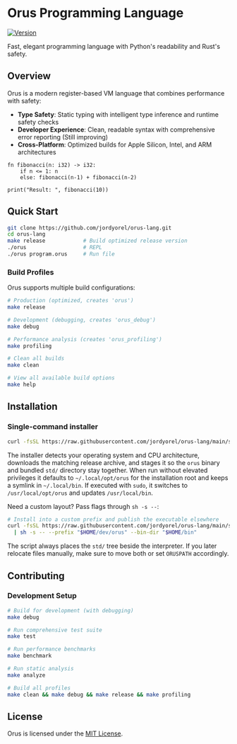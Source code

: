 # Orus Programming Language

[![Version](https://img.shields.io/badge/version-0.6.4-blue.svg)](CHANGELOG.md)

Fast, elegant programming language with Python's readability and Rust's safety.

## Overview

Orus is a modern register-based VM language that combines performance with safety:
- **Type Safety**: Static typing with intelligent type inference and runtime safety checks
- **Developer Experience**: Clean, readable syntax with comprehensive error reporting (Still improving)
- **Cross-Platform**: Optimized builds for Apple Silicon, Intel, and ARM architectures

```orus
fn fibonacci(n: i32) -> i32:
    if n <= 1: n
    else: fibonacci(n-1) + fibonacci(n-2)

print("Result: ", fibonacci(10))
```

## Quick Start

```bash
git clone https://github.com/jordyorel/orus-lang.git
cd orus-lang
make release            # Build optimized release version
./orus                  # REPL
./orus program.orus     # Run file
```

### Build Profiles

Orus supports multiple build configurations:

```bash
# Production (optimized, creates 'orus')
make release

# Development (debugging, creates 'orus_debug')
make debug

# Performance analysis (creates 'orus_profiling')
make profiling

# Clean all builds
make clean

# View all available build options
make help
```


## Installation

### Single-command installer

```bash
curl -fsSL https://raw.githubusercontent.com/jordyorel/orus-lang/main/scripts/install.sh | sh
```

The installer detects your operating system and CPU architecture, downloads the
matching release archive, and stages it so the `orus` binary and bundled
`std/` directory stay together. When run without elevated privileges it defaults
to `~/.local/opt/orus` for the installation root and keeps a symlink in
`~/.local/bin`. If executed with `sudo`, it switches to `/usr/local/opt/orus`
and updates `/usr/local/bin`.

Need a custom layout? Pass flags through `sh -s --`:

```bash
# Install into a custom prefix and publish the executable elsewhere
curl -fsSL https://raw.githubusercontent.com/jordyorel/orus-lang/main/scripts/install.sh \
  | sh -s -- --prefix "$HOME/dev/orus" --bin-dir "$HOME/bin"
```

The script always places the `std/` tree beside the interpreter. If you later
relocate files manually, make sure to move both or set `ORUSPATH` accordingly.


## Contributing

### Development Setup
```bash
# Build for development (with debugging)
make debug

# Run comprehensive test suite
make test

# Run performance benchmarks  
make benchmark

# Run static analysis
make analyze

# Build all profiles
make clean && make debug && make release && make profiling
```

## License

Orus is licensed under the [MIT License](LICENSE).
